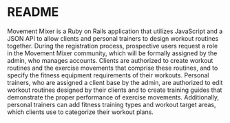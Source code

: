 # README
Movement Mixer is a Ruby on Rails application that utilizes JavaScript and a JSON API to allow clients and personal trainers to design workout routines together. During the registration process, prospective users request a role in the Movement Mixer community, which will be formally assigned by the admin, who manages accounts. Clients are authorized to create workout routines and the exercise movements that comprise these routines, and to specify the fitness equipment requirements of their workouts. Personal trainers, who are assigned a client base by the admin, are authorized to edit workout routines designed by their clients and to create training guides that demonstrate the proper performance of exercise movements. Additionally, personal trainers can add fitness training types and workout target areas, which clients use to categorize their workout plans.